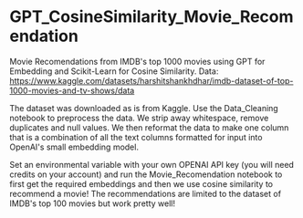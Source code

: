 # GPT_CosineSimilarity_Movie_Recomendation
Movie Recomendations from IMDB's top 1000 movies using GPT for Embedding and Scikit-Learn for Cosine Similarity.
Data: https://www.kaggle.com/datasets/harshitshankhdhar/imdb-dataset-of-top-1000-movies-and-tv-shows/data

The dataset was downloaded as is from Kaggle. Use the Data_Cleaning notebook to preprocess the data. We strip away whitespace, remove duplicates and null values. We then reformat the data to make one column that is a combination of all the text columns formatted for input into OpenAI's small embedding model.

Set an environmental variable with your own OPENAI API key (you will need credits on your account) and run the Movie_Recomendation notebook to first get the required embeddings and then we use cosine similarity to recommend a movie! The recommendations are limited to the dataset of IMDB's top 100 movies but work pretty well! 
